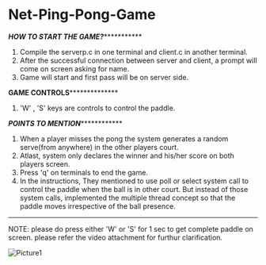 # Net-Ping-Pong-Game


***********HOW TO START THE GAME?**********************

1. Compile the serverp.c in one terminal and client.c in another terminal.
2. After the successful connection between server and client, a prompt will come on screen asking for name.
3. Game will start and first pass will be on server side.


**************GAME CONTROLS****************************

1. 'W' , 'S' keys are controls to control the paddle.


*************POINTS TO MENTION*************************

1. When a player misses the pong the system generates a random serve(from anywhere) in the other players court.
2. Atlast, system only declares the winner and his/her score on both players screen.
3. Press 'q' on terminals to end the game.
4. In the instructions, They mentioned to use poll or select system call to control the paddle when the ball is in other court.
   But instead of those system calls, implemented the multiple thread concept so that the paddle moves irrespective of the ball presence.
   
*******************************************************


NOTE: please do press either 'W' or 'S' for 1 sec to get complete paddle on screen.
please refer the video attachment for furthur clarification.



![Picture1](https://github.com/MST-369/Net-Ping-pong-Game/assets/145525421/5e1eb551-f4d7-49f5-9a01-6950a10cc846)
